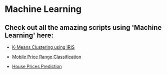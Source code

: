 # Machine Learning

## Check out all the amazing scripts using 'Machine Learning' here:

 - [K-Means Clustering using IRIS](https://github.com/prathimacode-hub/PyAlgo-Tree/tree/main/Machine%20Learning/K-Means%20Clustering%20using%20Iris)
 
 - [Mobile Price Range Classification](https://github.com/prathimacode-hub/PyAlgo-Tree/tree/main/Machine%20Learning/Mobile%20Price%20Range%20Classification)
  
 - [House Prices Prediction](https://github.com/prathimacode-hub/PyAlgo-Tree/tree/main/Machine%20Learning/Predicting%20House%20Prices)

